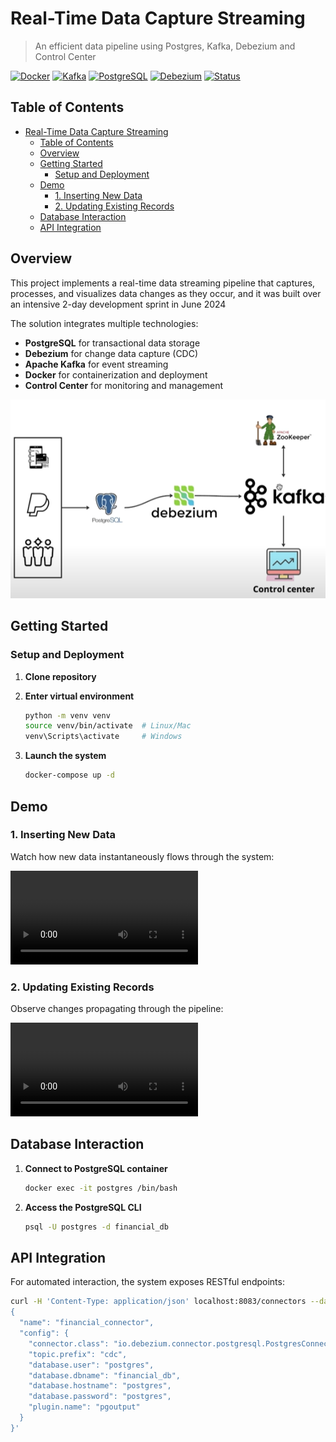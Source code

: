 # Real-Time Data Capture Streaming

> An efficient data pipeline using Postgres, Kafka, Debezium and Control Center

[![Docker](https://img.shields.io/badge/Docker-Containerized-blue)](https://www.docker.com/)
[![Kafka](https://img.shields.io/badge/Kafka-Streaming-red)](https://kafka.apache.org/)
[![PostgreSQL](https://img.shields.io/badge/PostgreSQL-Database-lightblue)](https://www.postgresql.org/)
[![Debezium](https://img.shields.io/badge/Debezium-CDC-green)](https://debezium.io/)
[![Status](https://img.shields.io/badge/Status-Completed-success)](https://github.com/yourusername/Realtime-Data-Capture-Streaming)

## Table of Contents

- [Real-Time Data Capture Streaming](#real-time-data-capture-streaming)
  - [Table of Contents](#table-of-contents)
  - [Overview](#overview)
  - [Getting Started](#getting-started)
    - [Setup and Deployment](#setup-and-deployment)
  - [Demo](#demo)
    - [1. Inserting New Data](#1-inserting-new-data)
    - [2. Updating Existing Records](#2-updating-existing-records)
  - [Database Interaction](#database-interaction)
  - [API Integration](#api-integration)

## Overview

This project implements a real-time data streaming pipeline that captures, processes, and visualizes data changes as they occur, and it was built over an intensive 2-day development sprint in June 2024

The solution integrates multiple technologies:
- **PostgreSQL** for transactional data storage
- **Debezium** for change data capture (CDC)
- **Apache Kafka** for event streaming
- **Docker** for containerization and deployment
- **Control Center** for monitoring and management

![Architecture](readme-material/architecture.PNG)


## Getting Started


### Setup and Deployment

1. **Clone repository**

2. **Enter virtual environment**
   ```bash
   python -m venv venv
   source venv/bin/activate  # Linux/Mac
   venv\Scripts\activate     # Windows
   ```

3. **Launch the system**
   ```bash
   docker-compose up -d
   ```

## Demo

### 1. Inserting New Data

Watch how new data instantaneously flows through the system:

![Insert-New-Instance](readme-material/1.%20Insert-New-Instance.mp4)


### 2. Updating Existing Records

Observe changes propagating through the pipeline:

![Change-DB-Instance](readme-material/2.%20Change%20db-instance%20value.mp4)


## Database Interaction

1. **Connect to PostgreSQL container**
   ```bash
   docker exec -it postgres /bin/bash
   ```

2. **Access the PostgreSQL CLI**
   ```bash
   psql -U postgres -d financial_db
   ```

## API Integration

For automated interaction, the system exposes RESTful endpoints:

```bash
curl -H 'Content-Type: application/json' localhost:8083/connectors --data '
{
  "name": "financial_connector",
  "config": {
    "connector.class": "io.debezium.connector.postgresql.PostgresConnector",
    "topic.prefix": "cdc",
    "database.user": "postgres",
    "database.dbname": "financial_db",
    "database.hostname": "postgres",
    "database.password": "postgres",
    "plugin.name": "pgoutput"
  }
}'
```
